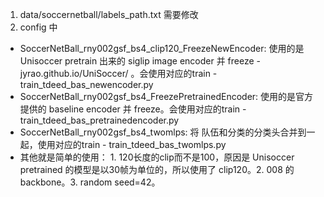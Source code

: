 1. data/soccernetball/labels_path.txt 需要修改
2. config 中
- SoccerNetBall_rny002gsf_bs4_clip120_FreezeNewEncoder: 使用的是 Unisoccer pretrain 出来的 siglip image encoder 并 freeze - jyrao.github.io/UniSoccer/ 。会使用对应的train - train_tdeed_bas_newencoder.py 
- SoccerNetBall_rny002gsf_bs4_FreezePretrainedEncoder: 使用的是官方提供的 baseline encoder 并 freeze。会使用对应的train - train_tdeed_bas_pretrainedencoder.py
- SoccerNetBall_rny002gsf_bs4_twomlps: 将 队伍和分类的分类头合并到一起，使用对应的train - train_tdeed_bas_twomlps.py
- 其他就是简单的使用： 1. 120长度的clip而不是100，原因是 Unisoccer pretrained 的模型是以30帧为单位的，所以使用了 clip120。2. 008 的 backbone。3. random seed=42。